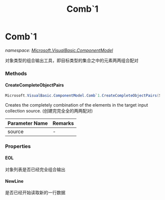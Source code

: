 ﻿---
title: Comb`1
---

# Comb`1
_namespace: [Microsoft.VisualBasic.ComponentModel](N-Microsoft.VisualBasic.ComponentModel.html)_

对象类型的组合输出工具，即目标类型的集合之中的元素两两组合配对



### Methods

#### CreateCompleteObjectPairs
```csharp
Microsoft.VisualBasic.ComponentModel.Comb`1.CreateCompleteObjectPairs(System.Collections.Generic.IEnumerable{`0})
```
Creates the completely combination of the elements in the target input collection source.
 (创建完完全全的两两配对)

|Parameter Name|Remarks|
|--------------|-------|
|source|-|



### Properties

#### EOL
对象列表是否已经完全组合输出
#### NewLine
是否已经开始读取新的一行数据
